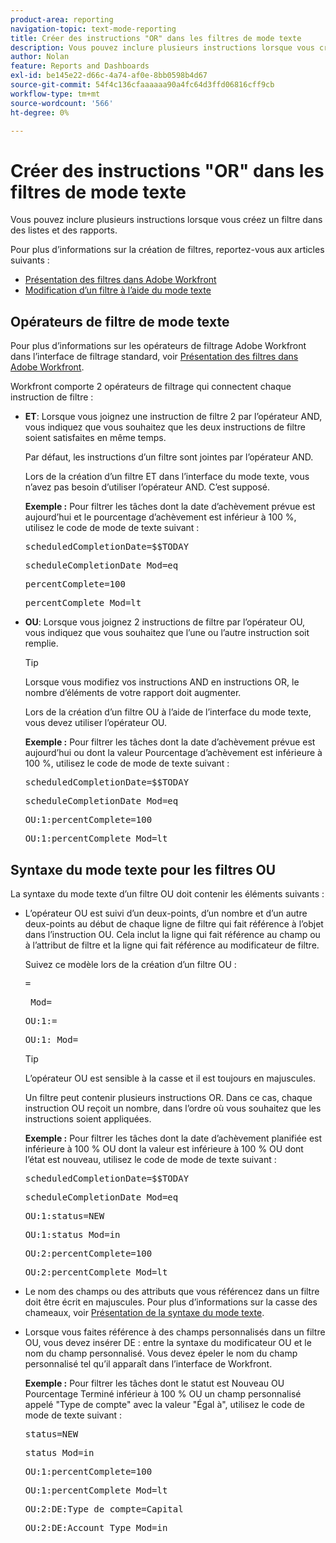 ```yaml
---
product-area: reporting
navigation-topic: text-mode-reporting
title: Créer des instructions "OR" dans les filtres de mode texte
description: Vous pouvez inclure plusieurs instructions lorsque vous créez un filtre dans des listes et des rapports.
author: Nolan
feature: Reports and Dashboards
exl-id: be145e22-d66c-4a74-af0e-8bb0598b4d67
source-git-commit: 54f4c136cfaaaaaa90a4fc64d3ffd06816cff9cb
workflow-type: tm+mt
source-wordcount: '566'
ht-degree: 0%

---
```


# Créer des instructions &quot;OR&quot; dans les filtres de mode texte

Vous pouvez inclure plusieurs instructions lorsque vous créez un filtre dans des listes et des rapports.

Pour plus d’informations sur la création de filtres, reportez-vous aux articles suivants :

* [Présentation des filtres dans Adobe Workfront](../../../reports-and-dashboards/reports/reporting-elements/filters-overview.md)
* [Modification d’un filtre à l’aide du mode texte](../../../reports-and-dashboards/reports/text-mode/edit-text-mode-in-filter.md)

## Opérateurs de filtre de mode texte

Pour plus d’informations sur les opérateurs de filtrage Adobe Workfront dans l’interface de filtrage standard, voir [Présentation des filtres dans Adobe Workfront](../../../reports-and-dashboards/reports/reporting-elements/filters-overview.md).

Workfront comporte 2 opérateurs de filtrage qui connectent chaque instruction de filtre :

* **ET**: Lorsque vous joignez une instruction de filtre 2 par l’opérateur AND, vous indiquez que vous souhaitez que les deux instructions de filtre soient satisfaites en même temps.

   Par défaut, les instructions d’un filtre sont jointes par l’opérateur AND.

   Lors de la création d’un filtre ET dans l’interface du mode texte, vous n’avez pas besoin d’utiliser l’opérateur AND. C’est supposé.

   **Exemple :** Pour filtrer les tâches dont la date d’achèvement prévue est aujourd’hui et le pourcentage d’achèvement est inférieur à 100 %, utilisez le code de mode de texte suivant :

   <pre>scheduledCompletionDate=$$TODAY</pre><pre>scheduleCompletionDate_Mod=eq</pre><pre>percentComplete=100</pre><pre>percentComplete_Mod=lt</pre>

* **OU**: Lorsque vous joignez 2 instructions de filtre par l’opérateur OU, vous indiquez que vous souhaitez que l’une ou l’autre instruction soit remplie.

   >[!TIP]
   >
   >Lorsque vous modifiez vos instructions AND en instructions OR, le nombre d’éléments de votre rapport doit augmenter.

   Lors de la création d’un filtre OU à l’aide de l’interface du mode texte, vous devez utiliser l’opérateur OU.

   **Exemple :** Pour filtrer les tâches dont la date d’achèvement prévue est aujourd’hui ou dont la valeur Pourcentage d’achèvement est inférieure à 100 %, utilisez le code de mode de texte suivant :

   <pre>scheduledCompletionDate=$$TODAY</pre><pre>scheduleCompletionDate_Mod=eq</pre><pre>OU:1:percentComplete=100</pre><pre>OU:1:percentComplete_Mod=lt</pre>

## Syntaxe du mode texte pour les filtres OU

La syntaxe du mode texte d’un filtre OU doit contenir les éléments suivants :

* L’opérateur OU est suivi d’un deux-points, d’un nombre et d’un autre deux-points au début de chaque ligne de filtre qui fait référence à l’objet dans l’instruction OU. Cela inclut la ligne qui fait référence au champ ou à l’attribut de filtre et la ligne qui fait référence au modificateur de filtre.

   Suivez ce modèle lors de la création d’un filtre OU :

   <pre><field name in camel case>=<value></pre><pre><field name in camel case>_Mod=<modifier value></pre><pre>OU:1:<field name in camel case>=<value></pre><pre>OU:1:<field name in camel case>_Mod=<modifier value></pre>

   >[!TIP]
   >
   >L’opérateur OU est sensible à la casse et il est toujours en majuscules.

   Un filtre peut contenir plusieurs instructions OR. Dans ce cas, chaque instruction OU reçoit un nombre, dans l’ordre où vous souhaitez que les instructions soient appliquées.

   **Exemple :**  Pour filtrer les tâches dont la date d’achèvement planifiée est inférieure à 100 % OU dont la valeur est inférieure à 100 % OU dont l’état est nouveau, utilisez le code de mode de texte suivant :

   <pre>scheduledCompletionDate=$$TODAY</pre><pre>scheduleCompletionDate_Mod=eq</pre><pre>OU:1:status=NEW</pre><pre>OU:1:status_Mod=in</pre><pre>OU:2:percentComplete=100</pre><pre>OU:2:percentComplete_Mod=lt</pre>

* Le nom des champs ou des attributs que vous référencez dans un filtre doit être écrit en majuscules. Pour plus d’informations sur la casse des chameaux, voir [Présentation de la syntaxe du mode texte](../../../reports-and-dashboards/reports/text-mode/text-mode-syntax-overview.md).
* Lorsque vous faites référence à des champs personnalisés dans un filtre OU, vous devez insérer DE : entre la syntaxe du modificateur OU et le nom du champ personnalisé. Vous devez épeler le nom du champ personnalisé tel qu’il apparaît dans l’interface de Workfront.

   **Exemple :** Pour filtrer les tâches dont le statut est Nouveau OU Pourcentage Terminé inférieur à 100 % OU un champ personnalisé appelé &quot;Type de compte&quot; avec la valeur &quot;Égal à&quot;, utilisez le code de mode de texte suivant :

   <pre>status=NEW</pre><pre>status_Mod=in</pre><pre>OU:1:percentComplete=100</pre><pre>OU:1:percentComplete_Mod=lt</pre><pre>OU:2:DE:Type de compte=Capital</pre><pre>OU:2:DE:Account Type_Mod=in</pre>
